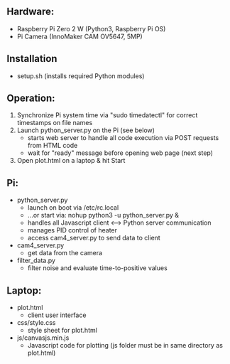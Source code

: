 
Hardware:
---------
* Raspberry Pi Zero 2 W (Python3, Raspberry Pi OS)
* Pi Camera (InnoMaker CAM OV5647, 5MP)

Installation 
------------
* setup.sh (installs required Python modules)

Operation:
-----------------
1. Synchronize Pi system time via "sudo timedatectl" for correct timestamps on file names
2. Launch python_server.py on the Pi (see below)
	- starts web server to handle all code execution via POST requests from HTML code
	- wait for "ready" message before opening web page (next step)
3. Open plot.html on a laptop & hit Start


Pi:
-----------------
* python_server.py
	- launch on boot via /etc/rc.local
	- ...or start via: nohup python3 -u python_server.py &
	- handles all Javascript client <--> Python server communication
	- manages PID control of heater
	- access cam4_server.py to send data to client
* cam4_server.py
	- get data from the camera
* filter_data.py
	- filter noise and evaluate time-to-positive values

Laptop:
--------------
* plot.html
	- client user interface
* css/style.css
	- style sheet for plot.html
* js/canvasjs.min.js
	- Javascript code for plotting (js folder must be in same directory as plot.html)

